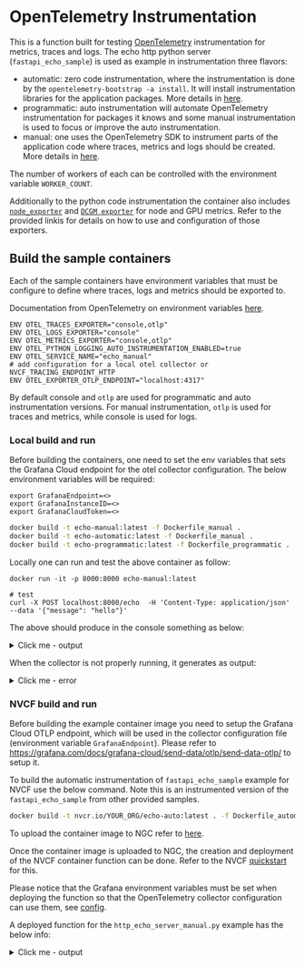 # OpenTelemetry Instrumentation

This is a function built for testing [OpenTelemetry](https://opentelemetry.io/) instrumentation for metrics, traces and logs. The echo http python server (`fastapi_echo_sample`) is used as example in instrumentation three flavors:
* automatic: zero code instrumentation, where the instrumentation is done by the `opentelemetry-bootstrap -a install`. It will install instrumentation libraries for the application packages. More details in [here](https://opentelemetry.io/docs/zero-code/python/).
* programmatic: auto instrumentation will automate OpenTelemetry instrumentation for packages it knows and some manual instrumentation is used to focus or improve the auto instrumentation.
* manual: one uses the OpenTelemetry SDK to instrument parts of the application code where traces, metrics and logs should be created. More details in [here](https://opentelemetry.io/docs/languages/python/instrumentation/).

The number of workers of each can be controlled with the environment variable `WORKER_COUNT`.

Additionally to the python code instrumentation the container also includes [`node_exporter`](https://github.com/prometheus/node_exporter) and [`DCGM exporter`](https://github.com/NVIDIA/dcgm-exporter) for node and GPU metrics. Refer to the provided linkis for details on how to use and configuration of those exporters.

## Build the sample containers
Each of the sample containers have environment variables that must be configure to define where traces, logs and metrics should be exported to.

Documentation from OpenTelemetry on environment variables [here](https://opentelemetry.io/docs/languages/sdk-configuration/otlp-exporter/).
```
ENV OTEL_TRACES_EXPORTER="console,otlp"
ENV OTEL_LOGS_EXPORTER="console"
ENV OTEL_METRICS_EXPORTER="console,otlp"
ENV OTEL_PYTHON_LOGGING_AUTO_INSTRUMENTATION_ENABLED=true
ENV OTEL_SERVICE_NAME="echo_manual"
# add configuration for a local otel collector or NVCF_TRACING_ENDPOINT_HTTP
ENV OTEL_EXPORTER_OTLP_ENDPOINT="localhost:4317"
```

By default console and `otlp` are used for programmatic and auto instrumentation versions. For manual instrumentation, `otlp` is used for traces and metrics, while console is used for logs.

### Local build and run

Before building the containers, one need to set the env variables that sets the Grafana Cloud endpoint for the otel collector configuration. The below environment variables will be required:

```
export GrafanaEndpoint=<>
export GrafanaInstanceID=<>
export GrafanaCloudToken=<>
```

```bash
docker build -t echo-manual:latest -f Dockerfile_manual .
docker build -t echo-automatic:latest -f Dockerfile_manual .
docker build -t echo-programmatic:latest -f Dockerfile_programmatic .
```

Locally one can run and test the above container as follow:
```
docker run -it -p 8000:8000 echo-manual:latest

# test
curl -X POST localhost:8000/echo  -H 'Content-Type: application/json'  --data '{"message": "hello"}'
```

The above should produce in the console something as below:

<details>
  <summary>Click me - output</summary>

```
{
    "body": "echo request: hello",
    "severity_number": "<SeverityNumber.WARN: 13>",
    "severity_text": "WARN",
    "attributes": {
        "code.filepath": "/app/http_echo_server_manual.py",
        "code.function": "echo",
        "code.lineno": 115
    },
    "dropped_attributes": 0,
    "timestamp": "2024-07-10T13:08:19.432697Z",
    "observed_timestamp": "2024-07-10T13:08:19.432758Z",
    "trace_id": "0xfc53aaef3b145b9fcbf0abc6da33e7eb",
    "span_id": "0x25ca4c129b2c0991",
    "trace_flags": 1,
    "resource": "{'service.name': 'fastapi'}"
}

{
    "resource_metrics": [
        {
            "resource": {
                "attributes": {
                    "telemetry.sdk.language": "python",
                    "telemetry.sdk.name": "opentelemetry",
                    "telemetry.sdk.version": "1.23.0",
                    "telemetry.auto.version": "0.44b0",
                    "service.name": "unknown_service"
                },
                "schema_url": ""
            },
            "scope_metrics": [
                {
                    "scope": {
                        "name": "opentelemetry.instrumentation.fastapi",
                        "version": "0.44b0",
                        "schema_url": "https://opentelemetry.io/schemas/1.11.0"
                    },
                    "metrics": [
                        {
                            "name": "http.server.active_requests",
                            "description": "measures the number of concurrent HTTP requests that are currently in-flight",
                            "unit": "requests",
                            "data": {
                                "data_points": [
                                    {
                                        "attributes": {
                                            "http.method": "POST",
                                            "http.scheme": "http",
                                            "http.host": "127.0.0.1:8000",
                                            "http.server_name": "0.0.0.0:8000",
                                            "http.flavor": "1.1"
                                        },
                                        "start_time_unix_nano": 1720620546994981479,
                                        "time_unix_nano": 1720620585565855320,
                                        "value": 0
                                    }
                                ],
                                "aggregation_temporality": 2,
                                "is_monotonic": false
                            }
                        },
                        {
                            "name": "http.server.duration",
                            "description": "measures the duration of the inbound HTTP request",
                            "unit": "ms",
                            "data": {
                                "data_points": [
                                    {
                                        "attributes": {
                                            "http.method": "POST",
                                            "http.scheme": "http",
                                            "http.host": "127.0.0.1:8000",
                                            "http.server_name": "0.0.0.0:8000",
                                            "net.host.port": 8000,
                                            "http.flavor": "1.1",
                                            "http.status_code": 200,
                                            "http.target": "/echo"
                                        },
                                        "start_time_unix_nano": 1720620546996499733,
                                        "time_unix_nano": 1720620585565855320,
                                        "count": 1,
                                        "sum": 2,
                                        "bucket_counts": [
                                            0,
                                            1,
                                            0,
                                            0,
                                            0,
                                            0,
                                            0,
                                            0,
                                            0,
                                            0,
                                            0,
                                            0,
                                            0,
                                            0,
                                            0,
                                            0
                                        ],
                                        "explicit_bounds": [
                                            0.0,
                                            5.0,
                                            10.0,
                                            25.0,
                                            50.0,
                                            75.0,
                                            100.0,
                                            250.0,
                                            500.0,
                                            750.0,
                                            1000.0,
                                            2500.0,
                                            5000.0,
                                            7500.0,
                                            10000.0
                                        ],
                                        "min": 2,
                                        "max": 2
                                    }
                                ],
                                "aggregation_temporality": 2
                            }
                        },
                        {
                            "name": "http.server.response.size",
                            "description": "measures the size of HTTP response messages (compressed).",
                            "unit": "By",
                            "data": {
                                "data_points": [
                                    {
                                        "attributes": {
                                            "http.method": "POST",
                                            "http.scheme": "http",
                                            "http.host": "127.0.0.1:8000",
                                            "http.server_name": "0.0.0.0:8000",
                                            "net.host.port": 8000,
                                            "http.flavor": "1.1",
                                            "http.status_code": 200,
                                            "http.target": "/echo"
                                        },
                                        "start_time_unix_nano": 1720620546996662216,
                                        "time_unix_nano": 1720620585565855320,
                                        "count": 1,
                                        "sum": 7,
                                        "bucket_counts": [
                                            0,
                                            0,
                                            1,
                                            0,
                                            0,
                                            0,
                                            0,
                                            0,
                                            0,
                                            0,
                                            0,
                                            0,
                                            0,
                                            0,
                                            0,
                                            0
                                        ],
                                        "explicit_bounds": [
                                            0.0,
                                            5.0,
                                            10.0,
                                            25.0,
                                            50.0,
                                            75.0,
                                            100.0,
                                            250.0,
                                            500.0,
                                            750.0,
                                            1000.0,
                                            2500.0,
                                            5000.0,
                                            7500.0,
                                            10000.0
                                        ],
                                        "min": 7,
                                        "max": 7
                                    }
                                ],
                                "aggregation_temporality": 2
                            }
                        },
                        {
                            "name": "http.server.request.size",
                            "description": "Measures the size of HTTP request messages (compressed).",
                            "unit": "By",
                            "data": {
                                "data_points": [
                                    {
                                        "attributes": {
                                            "http.method": "POST",
                                            "http.scheme": "http",
                                            "http.host": "127.0.0.1:8000",
                                            "http.server_name": "0.0.0.0:8000",
                                            "net.host.port": 8000,
                                            "http.flavor": "1.1",
                                            "http.status_code": 200,
                                            "http.target": "/echo"
                                        },
                                        "start_time_unix_nano": 1720620546996692072,
                                        "time_unix_nano": 1720620585565855320,
                                        "count": 1,
                                        "sum": 20,
                                        "bucket_counts": [
                                            0,
                                            0,
                                            0,
                                            1,
                                            0,
                                            0,
                                            0,
                                            0,
                                            0,
                                            0,
                                            0,
                                            0,
                                            0,
                                            0,
                                            0,
                                            0
                                        ],
                                        "explicit_bounds": [
                                            0.0,
                                            5.0,
                                            10.0,
                                            25.0,
                                            50.0,
                                            75.0,
                                            100.0,
                                            250.0,
                                            500.0,
                                            750.0,
                                            1000.0,
                                            2500.0,
                                            5000.0,
                                            7500.0,
                                            10000.0
                                        ],
                                        "min": 20,
                                        "max": 20
                                    }
                                ],
                                "aggregation_temporality": 2
                            }
                        }
                    ],
                    "schema_url": "https://opentelemetry.io/schemas/1.11.0"
                }
            ],
            "schema_url": ""
        }
    ]
}
```
</details>

When the collector is not properly running, it generates as output:

<details>
  <summary>Click me - error </summary>
```
{
    "body": "Failed to export traces to , error code: StatusCode.UNKNOWN",
    "severity_number": "<SeverityNumber.ERROR: 17>",
    "severity_text": "ERROR",
    "attributes": {
        "code.filepath": "/usr/local/lib/python3.10/site-packages/opentelemetry/exporter/otlp/proto/grpc/exporter.py",
        "code.function": "_export",
        "code.lineno": 306,
        "exception.type": "_InactiveRpcError",
        "exception.stacktrace": "Traceback (most recent call last):\n  File \"/usr/local/lib/python3.10/site-packages/opentelemetry/exporter/otlp/proto/grpc/exporter.py\", line 262, in _export\n    self._client.Export(\n  File \"/usr/local/lib/python3.10/site-packages/grpc/_channel.py\", line 1161, in __call__\n    return _end_unary_response_blocking(state, call, False, None)\n  File \"/usr/local/lib/python3.10/site-packages/grpc/_channel.py\", line 1004, in _end_unary_response_blocking\n    raise _InactiveRpcError(state)  # pytype: disable=not-instantiable\ngrpc._channel._InactiveRpcError: <_InactiveRpcError of RPC that terminated with:\n\tstatus = StatusCode.UNKNOWN\n\tdetails = \"Failed to create secure client channel\"\n\tdebug_error_string = \"UNKNOWN:Failed to create secure client channel {grpc_status:2}\"\n>\n"
    },
    "dropped_attributes": 0,
    "timestamp": "2024-07-10T13:08:24.286991Z",
    "observed_timestamp": "2024-07-10T13:08:24.287030Z",
    "trace_id": "0x00000000000000000000000000000000",
    "span_id": "0x0000000000000000",
    "trace_flags": 0,
    "resource": "{'service.name': 'fastapi'}"
}
```
</details>

### NVCF build and run

Before building the example container image you need to setup the Grafana Cloud OTLP endpoint, which will be used in the collector configuration file (environment variable `GrafanaEndpoint`). Please refer to https://grafana.com/docs/grafana-cloud/send-data/otlp/send-data-otlp/ to setup it.

To build the automatic instrumentation of `fastapi_echo_sample` example for NVCF use the below command. Note this is an instrumented version of the `fastapi_echo_sample` from other provided samples.

```bash
docker build -t nvcr.io/YOUR_ORG/echo-auto:latest . -f Dockerfile_automatic
```

To upload the container image to NGC refer to [here](https://docs.nvidia.com/cloud-functions/user-guide/latest/cloud-function/quickstart.html#clone-build-and-push-the-docker-image-to-ngc-private-registry).

Once the container image is uploaded to NGC, the creation and deployment of the NVCF container function can be done. Refer to the NVCF [quickstart](https://docs.nvidia.com/cloud-functions/user-guide/latest/cloud-function/quickstart.html#create-deploy-the-function-using-the-cloud-functions-ui) for this.

Please notice that the Grafana environment variables must be set when deploying the function so that the OpenTelemetry collector configuration can use them, see [config](./otel-collector-config.yaml).

A deployed function for the `http_echo_server_manual.py` example has the below info:

<details>
  <summary>Click me - output</summary>

```
ngc cf function info --format_type json FUNCTION_ID:FUNCTION_VERSION_ID
{
    "apiBodyFormat": "CUSTOM",
    "containerEnvironment": [
        {
            "key": "GrafanaInstanceID",
            "value": "XXXXX"
        },
        {
            "key": "GrafanaCloudToken",
            "value": "XXXXXXX"
        },
        {
            "key": "endpoint",
            "value": "https://XXXXXX.grafana.net/otlp"
        }
    ],
    "containerImage": "nvcr.io/YOUR_ORG/echo-manual:latest",
    "functionType": "DEFAULT",
    "health": {
        "expectedStatusCode": 200,
        "port": 8000,
        "protocol": "HTTP",
        "timeout": "PT10S",
        "uri": "/health"
    },
    "healthUri": "/health",
    "inferencePort": 8000,
    "inferenceUrl": "/echo",
    "name": "YOUR_FUNCTION_NAME",
    "ncaId": "YOUR_ORG_NCA_ID",
    ....
}
```
</details>